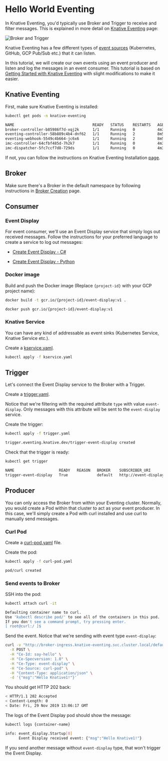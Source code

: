 # Hello World Eventing

In Knative Eventing, you'd typically use Broker and Trigger to receive and filter messages. This is explained in more detail on [Knative Eventing](https://www.knative.dev/docs/eventing/) page:

![Broker and Trigger](https://www.knative.dev/docs/eventing/images/broker-trigger-overview.svg)

Knative Eventing has a few different types of [event sources](https://knative.dev/docs/eventing/sources/) (Kubernetes, GitHub, GCP Pub/Sub etc.) that it can listen.

In this tutorial, we will create our own events using an event producer and listen and log the messages in an event consumer. This tutorial is based on [Getting Started with Knative Eventing](https://knative.dev/docs/eventing/getting-started/) with slight modifications to make it easier.

## Knative Eventing

First, make sure Knative Eventing is installed:

```bash
kubectl get pods -n knative-eventing

NAME                                   READY   STATUS    RESTARTS   AGE
broker-controller-b85986f7d-xqj2k      1/1     Running   0          4m30s
eventing-controller-58b889c4b4-dnf62   1/1     Running   2          8m55s
eventing-webhook-5549c4b664-jc6x6      1/1     Running   2          8m53s
imc-controller-64cfbf485d-7h2k7        1/1     Running   0          4m32s
imc-dispatcher-5fc7ccf7d8-729ds        1/1     Running   0          4m32s
```

If not, you can follow the instructions on Knative Eventing Installation [page](https://knative.dev/docs/eventing/getting-started/#installing-knative-eventing).

## Broker

Make sure there's a Broker in the default namespace by following instructions in
[Broker Creation](brokercreation.md) page.

## Consumer

### Event Display

For event consumer, we'll use an Event Display service that simply logs out received messages. Follow the instructions for your preferred language to create a service to log out messages:

* [Create Event Display - C#](helloworldeventing-csharp.md)

* [Create Event Display - Python](helloworldeventing-python.md)

### Docker image

Build and push the Docker image (Replace `{project-id}` with your GCP project name):

```bash
docker build -t gcr.io/{project-id}/event-display:v1 .

docker push gcr.io/{project-id}/event-display:v1
```

### Knative Service

You can have any kind of addressable as event sinks (Kubernetes Service, Knative
Service etc.).

Create a [kservice.yaml](../eventing/helloworld/kservice.yaml).

```bash
kubectl apply -f kservice.yaml
```

## Trigger

Let's connect the Event Display service to the Broker with a Trigger.

Create a [trigger.yaml](../eventing/helloworld/trigger.yaml).

Notice that we're filtering with the required attribute `type` with value `event-display`. Only messages with this attribute will be sent to the `event-display` service.

Create the trigger:

```bash
kubectl apply -f trigger.yaml

trigger.eventing.knative.dev/trigger-event-display created
```

Check that the trigger is ready:

```bash
kubectl get trigger

NAME                    READY   REASON   BROKER    SUBSCRIBER_URI                                          AGE
trigger-event-display   True             default   http://event-display.defualt.svc.cluster.local/   23s
```

## Producer

You can only access the Broker from within your Eventing cluster. Normally, you would create a Pod within that cluster to act as your event producer. In this case, we'll simply create a Pod with curl installed and use curl to manually send messages.

### Curl Pod

Create a [curl-pod.yaml](../eventing/helloworld/curl-pod.yaml) file.

Create the pod:

```bash
kubectl apply -f curl-pod.yaml

pod/curl created
```

### Send events to Broker

SSH into the pod:

```bash
kubectl attach curl -it

Defaulting container name to curl.
Use 'kubectl describe pod/' to see all of the containers in this pod.
If you don't see a command prompt, try pressing enter.
[ root@curl:/ ]$
```

Send the event. Notice that we're sending with event type `event-display`:

```bash
curl -v "http://broker-ingress.knative-eventing.svc.cluster.local/default/default" \
  -X POST \
  -H "Ce-Id: say-hello" \
  -H "Ce-Specversion: 1.0" \
  -H "Ce-Type: event-display" \
  -H "Ce-Source: curl-pod" \
  -H "Content-Type: application/json" \
  -d '{"msg":"Hello Knative1!"}'
```

You should get HTTP 202 back:

```bash
< HTTP/1.1 202 Accepted
< Content-Length: 0
< Date: Fri, 29 Nov 2019 13:06:17 GMT
```

The logs of the Event Display pod should show the message:

```bash
kubectl logs {container-name}

info: event_display.Startup[0]
      Event Display received event: {"msg":"Hello Knative1!"}
```

If you send another message without `event-display` type, that won't trigger the Event Display. 
